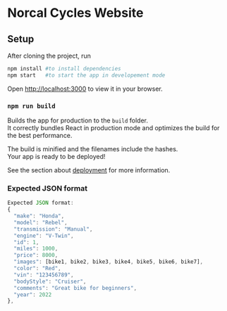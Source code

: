 # Norcal Cycles Website

## Setup

After cloning the project, run

```bash
npm install #to install dependencies
npm start   #to start the app in developement mode
```

Open [http://localhost:3000](http://localhost:3000) to view it in your browser.

### `npm run build`

Builds the app for production to the `build` folder.\
It correctly bundles React in production mode and optimizes the build for the best performance.

The build is minified and the filenames include the hashes.\
Your app is ready to be deployed!

See the section about [deployment](https://facebook.github.io/create-react-app/docs/deployment) for more information.


### Expected JSON format

```js
Expected JSON format:
{
  "make": "Honda",
  "model": "Rebel",
  "transmission": "Manual",
  "engine": "V-Twin",
  "id": 1,
  "miles": 1000,
  "price": 8000,
  "images": [bike1, bike2, bike3, bike4, bike5, bike6, bike7],
  "color": "Red",
  "vin": "123456789",
  "bodyStyle": "Cruiser",
  "comments": "Great bike for beginners",
  "year": 2022
},



```